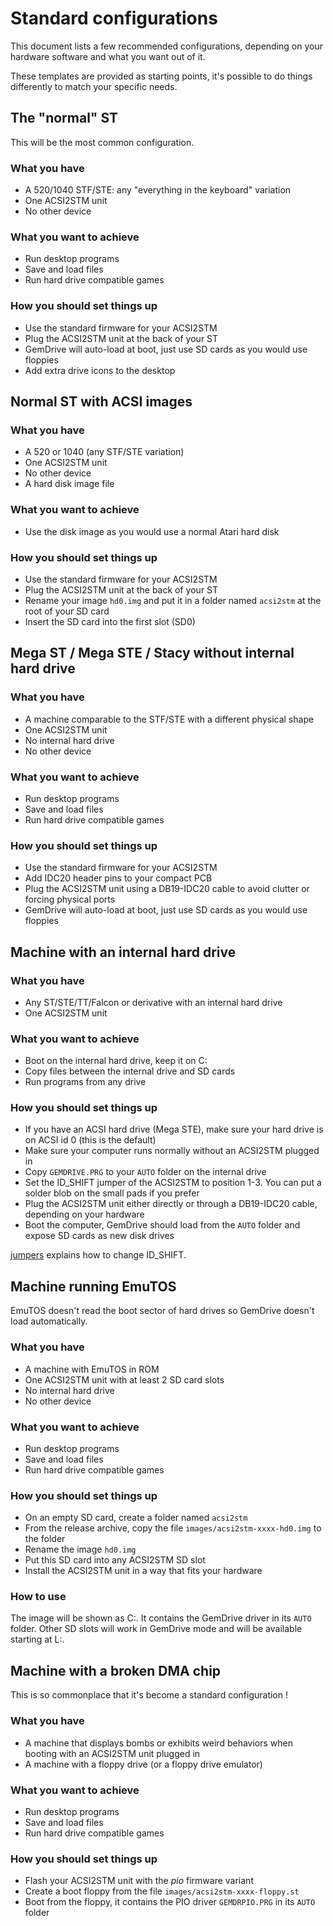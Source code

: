 Standard configurations
=======================

This document lists a few recommended configurations, depending on your hardware
software and what you want out of it.

These templates are provided as starting points, it's possible to do things
differently to match your specific needs.


The "normal" ST
---------------

This will be the most common configuration.

### What you have

* A 520/1040 STF/STE: any "everything in the keyboard" variation
* One ACSI2STM unit
* No other device

### What you want to achieve

* Run desktop programs
* Save and load files
* Run hard drive compatible games

### How you should set things up

* Use the standard firmware for your ACSI2STM
* Plug the ACSI2STM unit at the back of your ST
* GemDrive will auto-load at boot, just use SD cards as you would use floppies
* Add extra drive icons to the desktop


Normal ST with ACSI images
--------------------------

### What you have

* A 520 or 1040 (any STF/STE variation)
* One ACSI2STM unit
* No other device
* A hard disk image file

### What you want to achieve

* Use the disk image as you would use a normal Atari hard disk

### How you should set things up

* Use the standard firmware for your ACSI2STM
* Plug the ACSI2STM unit at the back of your ST
* Rename your image `hd0.img` and put it in a folder named `acsi2stm` at the
  root of your SD card
* Insert the SD card into the first slot (SD0)


Mega ST / Mega STE / Stacy without internal hard drive
------------------------------------------------------

### What you have

* A machine comparable to the STF/STE with a different physical shape
* One ACSI2STM unit
* No internal hard drive
* No other device

### What you want to achieve

* Run desktop programs
* Save and load files
* Run hard drive compatible games

### How you should set things up

* Use the standard firmware for your ACSI2STM
* Add IDC20 header pins to your compact PCB
* Plug the ACSI2STM unit using a DB19-IDC20 cable to avoid clutter or forcing
  physical ports
* GemDrive will auto-load at boot, just use SD cards as you would use floppies


Machine with an internal hard drive
-----------------------------------

### What you have

* Any ST/STE/TT/Falcon or derivative with an internal hard drive
* One ACSI2STM unit

### What you want to achieve

* Boot on the internal hard drive, keep it on C:
* Copy files between the internal drive and SD cards
* Run programs from any drive

### How you should set things up

* If you have an ACSI hard drive (Mega STE), make sure your hard drive is on
  ACSI id 0 (this is the default)
* Make sure your computer runs normally without an ACSI2STM plugged in
* Copy `GEMDRIVE.PRG` to your `AUTO` folder on the internal drive
* Set the ID_SHIFT jumper of the ACSI2STM to position 1-3. You can put a solder
  blob on the small pads if you prefer
* Plug the ACSI2STM unit either directly or through a DB19-IDC20 cable,
  depending on your hardware
* Boot the computer, GemDrive should load from the `AUTO` folder and expose SD
  cards as new disk drives

[jumpers](jumpers.md) explains how to change ID_SHIFT.


Machine running EmuTOS
----------------------

EmuTOS doesn't read the boot sector of hard drives so GemDrive doesn't load
automatically.

### What you have

* A machine with EmuTOS in ROM
* One ACSI2STM unit with at least 2 SD card slots
* No internal hard drive
* No other device

### What you want to achieve

* Run desktop programs
* Save and load files
* Run hard drive compatible games

### How you should set things up

* On an empty SD card, create a folder named `acsi2stm`
* From the release archive, copy the file `images/acsi2stm-xxxx-hd0.img` to the
  folder
* Rename the image `hd0.img`
* Put this SD card into any ACSI2STM SD slot
* Install the ACSI2STM unit in a way that fits your hardware

### How to use

The image will be shown as C:. It contains the GemDrive driver in its `AUTO`
folder. Other SD slots will work in GemDrive mode and will be available starting
at L:.


Machine with a broken DMA chip
------------------------------

This is so commonplace that it's become a standard configuration !

### What you have

* A machine that displays bombs or exhibits weird behaviors when booting with an
  ACSI2STM unit plugged in
* A machine with a floppy drive (or a floppy drive emulator)

### What you want to achieve

* Run desktop programs
* Save and load files
* Run hard drive compatible games

### How you should set things up

* Flash your ACSI2STM unit with the *pio* firmware variant
* Create a boot floppy from the file `images/acsi2stm-xxxx-floppy.st`
* Boot from the floppy, it contains the PIO driver `GEMDRPIO.PRG` in its `AUTO`
  folder
